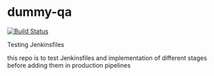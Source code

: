 # dummy-qa

[![Build Status](https://jenkins.services.ai4os.eu/buildStatus/icon?job=AI4OS%2Fdummy-qa%2Fmain)](https://jenkins.services.ai4os.eu/job/ai4os/job/dummy-qa/job/main/)

Testing Jenkinsfiles

this repo is to test Jenkinsfiles and implementation of different stages before adding them in production pipelines
